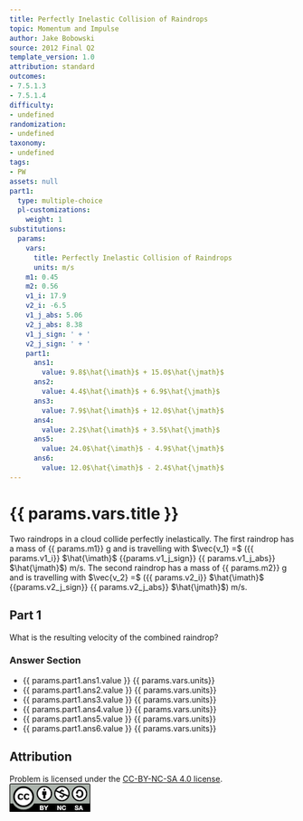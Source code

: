 ```yaml
---
title: Perfectly Inelastic Collision of Raindrops
topic: Momentum and Impulse
author: Jake Bobowski
source: 2012 Final Q2
template_version: 1.0
attribution: standard
outcomes:
- 7.5.1.3
- 7.5.1.4
difficulty:
- undefined
randomization:
- undefined
taxonomy:
- undefined
tags:
- PW
assets: null
part1:
  type: multiple-choice
  pl-customizations:
    weight: 1
substitutions:
  params:
    vars:
      title: Perfectly Inelastic Collision of Raindrops
      units: m/s
    m1: 0.45
    m2: 0.56
    v1_i: 17.9
    v2_i: -6.5
    v1_j_abs: 5.06
    v2_j_abs: 8.38
    v1_j_sign: ' + '
    v2_j_sign: ' + '
    part1:
      ans1:
        value: 9.8$\hat{\imath}$ + 15.0$\hat{\jmath}$
      ans2:
        value: 4.4$\hat{\imath}$ + 6.9$\hat{\jmath}$
      ans3:
        value: 7.9$\hat{\imath}$ + 12.0$\hat{\jmath}$
      ans4:
        value: 2.2$\hat{\imath}$ + 3.5$\hat{\jmath}$
      ans5:
        value: 24.0$\hat{\imath}$ - 4.9$\hat{\jmath}$
      ans6:
        value: 12.0$\hat{\imath}$ - 2.4$\hat{\jmath}$
---
```

# {{ params.vars.title }}
Two raindrops in a cloud collide perfectly inelastically. The first raindrop has a mass of {{ params.m1}} g and is travelling with $\vec{v_1} =$ ({{ params.v1_i}} $\hat{\imath}$ {{params.v1_j_sign}} {{ params.v1_j_abs}} $\hat{\jmath}$) m/s.
The second raindrop has a mass of {{ params.m2}} g and is travelling with $\vec{v_2} =$ ({{ params.v2_i}} $\hat{\imath}$ {{params.v2_j_sign}} {{ params.v2_j_abs}} $\hat{\jmath}$) m/s.

## Part 1

What is the resulting velocity of the combined raindrop?

### Answer Section

- {{ params.part1.ans1.value }} {{ params.vars.units}}
- {{ params.part1.ans2.value }} {{ params.vars.units}}
- {{ params.part1.ans3.value }} {{ params.vars.units}}
- {{ params.part1.ans4.value }} {{ params.vars.units}}
- {{ params.part1.ans5.value }} {{ params.vars.units}}
- {{ params.part1.ans6.value }} {{ params.vars.units}}

## Attribution

Problem is licensed under the [CC-BY-NC-SA 4.0 license](https://creativecommons.org/licenses/by-nc-sa/4.0/).<br> ![The Creative Commons 4.0 license requiring attribution-BY, non-commercial-NC, and share-alike-SA license.](https://raw.githubusercontent.com/firasm/bits/master/by-nc-sa.png)